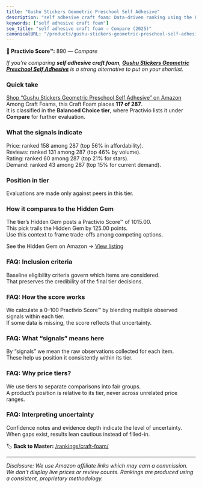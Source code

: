 ```yaml
---
title: "Gushu Stickers Geometric Preschool Self Adhesive"
description: "self adhesive craft foam: Data-driven ranking using the Practivio Score™. Positioned by quality, value, demand, findability, momentum."
keywords: ["self adhesive craft foam"]
seo_title: "self adhesive craft foam — Compare (2025)"
canonicalURL: "/products/gushu-stickers-geometric-preschool-self-adhesive-B09VZ19SGT/"
---
```


**🛒 Practivio Score™:** 890 — _Compare_


*If you're comparing **self adhesive craft foam**, **[Gushu Stickers Geometric Preschool Self Adhesive](https://www.amazon.com/dp/B09VZ19SGT?tag=practivio-20)** is a strong alternative to put on your shortlist.*
### Quick take
[Shop “Gushu Stickers Geometric Preschool Self Adhesive” on Amazon](https://www.amazon.com/dp/B09VZ19SGT?tag=practivio-20)
Among Craft Foams, this Craft Foam places **117 of 287**.  
It is classified in the **Balanced Choice tier**, where Practivio lists it under **Compare** for further evaluation.

### What the signals indicate
Price: ranked 158 among 287 (top 56% in affordability).  
Reviews: ranked 131 among 287 (top 46% by volume).  
Rating: ranked 60 among 287 (top 21% for stars).  
Demand: ranked 43 among 287 (top 15% for current demand).

### Position in tier
Evaluations are made only against peers in this tier.

### How it compares to the Hidden Gem
The tier’s Hidden Gem posts a Practivio Score™ of 1015.00.  
This pick trails the Hidden Gem by 125.00 points.  
Use this context to frame trade-offs among competing options.  

See the Hidden Gem on Amazon → [View listing](https://www.amazon.com/dp/B0927HTJ6B?tag=practivio-20)

### FAQ: Inclusion criteria
Baseline eligibility criteria govern which items are considered.  
That preserves the credibility of the final tier decisions.

### FAQ: How the score works
We calculate a 0–100 Practivio Score™ by blending multiple observed signals within each tier.  
If some data is missing, the score reflects that uncertainty.

### FAQ: What “signals” means here
By “signals” we mean the raw observations collected for each item.  
These help us position it consistently within its tier.

### FAQ: Why price tiers?
We use tiers to separate comparisons into fair groups.  
A product’s position is relative to its tier, never across unrelated price ranges.

### FAQ: Interpreting uncertainty
Confidence notes and evidence depth indicate the level of uncertainty.  
When gaps exist, results lean cautious instead of filled-in.

<!-- Missing template for Compare/CompareWithinPriceClass -->


🏷️ **Back to Master:** [/rankings/craft-foam/](/rankings/craft-foam/)

---
_Disclosure: We use Amazon affiliate links which may earn a commission. We don’t display live prices or review counts. Rankings are produced using a consistent, proprietary methodology._
